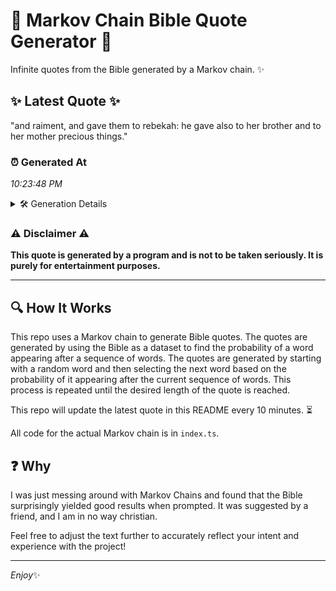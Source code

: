 # 📖 Markov Chain Bible Quote Generator 📖

Infinite quotes from the Bible generated by a Markov chain. ✨

## ✨ Latest Quote ✨
"and raiment, and gave them to rebekah: he gave also to her brother and to her mother precious things."

### ⏰ Generated At
*10:23:48 PM*

<details>
    <summary>🛠️ Generation Details</summary>
    <p>
        <strong>🌱 Seed:</strong> and<br>
        <strong>🔄 Iterations:</strong> 18<br>
        <strong>📜 Context History:</strong><br>[ and ]: raiment,<br>[ and, raiment, ]: and<br>[ and, raiment,, and ]: gave<br>[ and, raiment,, and, gave ]: them<br>[ and, raiment,, and, gave, them ]: to<br>[ and, raiment,, and, gave, them, to ]: rebekah:<br>[ raiment,, and, gave, them, to, rebekah: ]: he<br>[ and, gave, them, to, rebekah:, he ]: gave<br>[ gave, them, to, rebekah:, he, gave ]: also<br>[ them, to, rebekah:, he, gave, also ]: to<br>[ to, rebekah:, he, gave, also, to ]: her<br>[ rebekah:, he, gave, also, to, her ]: brother<br>[ he, gave, also, to, her, brother ]: and<br>[ gave, also, to, her, brother, and ]: to<br>[ also, to, her, brother, and, to ]: her<br>[ to, her, brother, and, to, her ]: mother<br>[ her, brother, and, to, her, mother ]: precious<br>[ brother, and, to, her, mother, precious ]: things.<br>
    </p>
</details>

### ⚠️ Disclaimer ⚠️
**This quote is generated by a program and is not to be taken seriously. It is purely for entertainment purposes.**

---

## 🔍 How It Works

This repo uses a Markov chain to generate Bible quotes. The quotes are generated by using the Bible as a dataset to find the probability of a word appearing after a sequence of words. The quotes are generated by starting with a random word and then selecting the next word based on the probability of it appearing after the current sequence of words. This process is repeated until the desired length of the quote is reached.

This repo will update the latest quote in this README every 10 minutes. ⏳

All code for the actual Markov chain is in `index.ts`.

## ❓ Why

I was just messing around with Markov Chains and found that the Bible surprisingly yielded good results when prompted. 
It was suggested by a friend, and I am in no way christian.

Feel free to adjust the text further to accurately reflect your intent and experience with the project!

---

*Enjoy*✨
